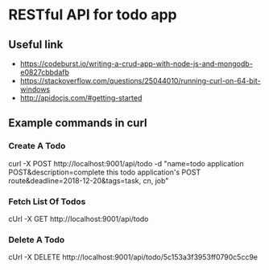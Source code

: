 # RESTful API for todo app

## Useful link
* https://codeburst.io/writing-a-crud-app-with-node-js-and-mongodb-e0827cbbdafb
* https://stackoverflow.com/questions/25044010/running-curl-on-64-bit-windows
* http://apidocjs.com/#getting-started

## Example commands in curl
### Create A Todo
curl -X POST http://localhost:9001/api/todo -d "name=todo application POST&description=complete this todo application's POST route&deadline=2018-12-20&tags=task, cn, job"

### Fetch List Of Todos
cUrl -X GET http://localhost:9001/api/todo

### Delete A Todo
cUrl -X DELETE http://localhost:9001/api/todo/5c153a3f3953ff0790c5cc9e
